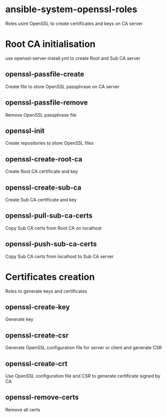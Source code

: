 # ansible-system-openssl-roles
Roles usint OpenSSL to create certificates and keys on CA server

# Root CA initialisation
use openssl-server-install.yml to create Root and Sub CA server

## openssl-passfile-create
Create file to store OpenSSL passphrase on CA server

## openssl-passfile-remove
Remove OpenSSL passphrase file

## openssl-init
Create repositories to store OpenSSL files

## openssl-create-root-ca
Create Root CA certificate and key

## openssl-create-sub-ca
Create Sub CA certificate and key

## openssl-pull-sub-ca-certs
Copy Sub CA certs from Root CA on localhost

## openssl-push-sub-ca-certs
Copy Sub CA certs from localhost to Sub CA server

# Certificates creation
Roles to generate keys and certificates

## openssl-create-key
Generate key

## openssl-create-csr
Generate OpenSSL configuration file for server or client and generate CSR

## openssl-create-crt
Use OpenSSL configuration file and CSR to generate certificate signed by CA

## openssl-remove-certs
Remove all certs